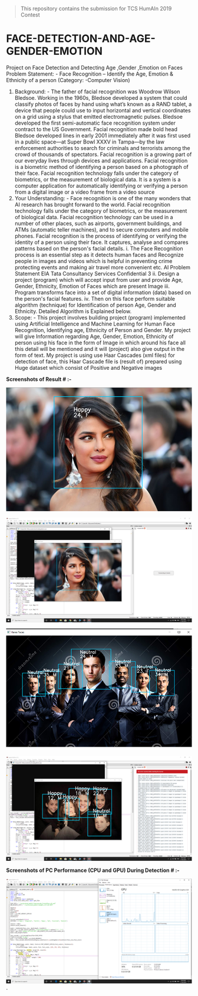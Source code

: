 > This repository contains the submission for TCS HumAIn 2019 Contest
# FACE-DETECTION-AND-AGE-GENDER-EMOTION
Project on Face Detection and Detecting Age ,Gender ,Emotion on Faces
Problem Statement: -
Face Recognition – Identify the Age, Emotion & Ethnicity of a person
(Category: -Computer Vision)
1) Background: -
The father of facial recognition was Woodrow Wilson Bledsoe. Working
in the 1960s, Bledsoe developed a system that could classify photos of faces by hand
using what’s known as a RAND tablet, a device that people could use to input
horizontal and vertical coordinates on a grid using a stylus that emitted electromagnetic
pulses. Bledsoe developed the first semi-automatic face recognition system under
contract to the US Government.
Facial recognition made bold head Bledsoe developed lines in early 2001 immediately
after it was first used in a public space—at Super Bowl XXXV in Tampa—by the law
enforcement authorities to search for criminals and terrorists among the crowd of
thousands of spectators.
Facial recognition is a growing part of our everyday lives through devices and
applications. Facial recognition is a biometric method of identifying a person based on
a photograph of their face. Facial recognition technology falls under the category of
biometrics, or the measurement of biological data.
It is a system is a computer application for automatically identifying or verifying a
person from a digital image or a video frame from a video source
2) Your Understanding: -
Face recognition is one of the many wonders that AI research has brought
forward to the world. Facial recognition technology falls under the category of
biometrics, or the measurement of biological data. Facial recognition technology can
be used in a number of other places, such as airports, government buildings, and ATMs
(automatic teller machines), and to secure computers and mobile phones.
Facial recognition is the process of identifying or verifying the identity of a person
using their face. It captures, analyse and compares patterns based on the person's facial
details.
i. The Face Recognition process is an essential step as it detects human faces and
Recognize people in images and videos which is helpful in preventing crime
protecting events and making air travel more convenient etc.
AI Problem Statement EIA
Tata Consultancy Services Confidential 3
ii. Design a project (program) which will accept input from user and provide Age,
Gender, Ethnicity, Emotion of Faces which are present Image
iii. Program transforms face into a set of digital information (data) based on the
person's facial features.
iv. Then on this face perform suitable algorithm (technique) for Identification of
person Age, Gender and Ethnicity.
 Detailed Algorithm is Explained below.
3) Scope: -
This project involves building project (program) implemented using Artificial
Intelligence and Machine Learning for Human Face Recognition, Identifying age,
Ethnicity of Person and Gender.
My project will give Information regarding Age, Gender, Emotion, Ethnicity of
person using his face in the form of Image in which around his face all this detail will
be mentioned and it will (project) also give output in the form of text.
My project is using use Haar Cascades (xml files) for detection of face, this Haar
Cascade file is (result of) prepared using Huge dataset which consist of Positive and
Negative images

**Screenshots of Result # :-**

![image](https://github.com/sanket9006/FACE-DETECTION-AND-AGE-GENDER-EMOTION/blob/master/AGE%20GENDER%20EMOTION%20Result/1.png)

![image](https://github.com/sanket9006/FACE-DETECTION-AND-AGE-GENDER-EMOTION/blob/master/AGE%20GENDER%20EMOTION%20Result/11.png)

![image](https://github.com/sanket9006/FACE-DETECTION-AND-AGE-GENDER-EMOTION/blob/master/AGE%20GENDER%20EMOTION%20Result/4.png)

![image](https://github.com/sanket9006/FACE-DETECTION-AND-AGE-GENDER-EMOTION/blob/master/AGE%20GENDER%20EMOTION%20Result/33.png)



**Screenshots of PC Performance (CPU and GPU) During Detection # :-**

![image](https://github.com/sanket9006/FACE-DETECTION-AND-AGE-GENDER-EMOTION/blob/master/GPU%20Load/Screenshot%20(145).png)
.
